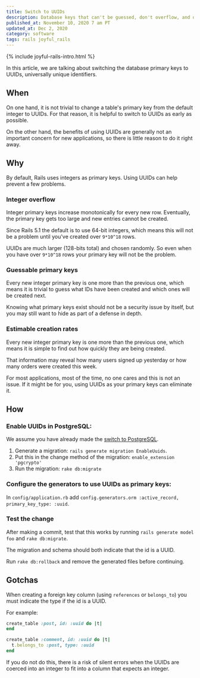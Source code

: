 ```yaml
---
title: Switch to UUIDs
description: Database keys that can't be guessed, don't overflow, and don't leak information.
published_at: November 10, 2020 7 am PT
updated_at: Dec 2, 2020
category: software
tags: rails joyful_rails
---
```


{% include joyful-rails-intro.html %}

In this article, we are talking about switching the database primary keys to
UUIDs, universally unique identifiers.

## When

On one hand, it is not trivial to change a table's primary key from the default
integer to UUIDs. For that reason, it is helpful to switch to UUIDs as early as
possible.

On the other hand, the benefits of using UUIDs are generally not an important
concern for new applications, so there is little reason to do it right away.

## Why

By default, Rails uses integers as primary keys. Using UUIDs can help prevent a
few problems.

### Integer overflow

Integer primary keys increase monotonically for every new row. Eventually, the
primary key gets too large and new entries cannot be created.

Since Rails 5.1 the default is to use 64-bit integers, which means this will
not be a problem until you've created over `9*10^18` rows.

UUIDs are much larger (128-bits total) and chosen randomly. So even when
you have over `9*10^18` rows your primary key will not be the problem.

### Guessable primary keys

Every new integer primary key is one more than the previous one, which means it
is trivial to guess what IDs have been created and which ones will be created
next.

Knowing what primary keys exist should not be a security issue by itself, but
you may still want to hide as part of a defense in depth.

### Estimable creation rates

Every new integer primary key is one more than the previous one, which means it
is simple to find out how quickly they are being created.

That information may reveal how many users signed up yesterday or how many
orders were created this week.

For most applications, most of the time, no one cares and this is not an issue.
If it might be for you, using UUIDs as your primary keys can eliminate it.

## How

### Enable UUIDs in PostgreSQL:

We assume you have already made the [switch to
PostgreSQL](switch_to_postgresql).

1. Generate a migration: `rails generate migration EnableUuids`.
2. Put this in the change method of the migration: `enable_extension 'pgcrypto'`
3. Run the migration: `rake db:migrate`

### Configure the generators to use UUIDs as primary keys:

In `config/application.rb` add `config.generators.orm :active_record,
primary_key_type: :uuid`.

### Test the change

After making a commit, test that this works by running `rails generate model
foo` and `rake db:migrate`.

The migration and schema should both indicate that the id is a UUID.

Run `rake db:rollback` and remove the generated files before continuing.

## Gotchas

When creating a foreign key column (using `references` or `belongs_to`) you must
indicate the type if the id is a UUID.

For example:

```ruby
create_table :post, id: :uuid do |t|
end

create_table :comment, id: :uuid do |t|
  t.belongs_to :post, type: :uuid
end
```
If you do not do this, there is a risk of silent errors when the UUIDs are
coerced into an integer to fit into a column that expects an integer.
